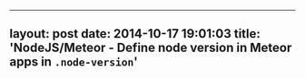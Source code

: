 -----------------------
layout:	post
date:	2014-10-17 19:01:03
title:	'NodeJS/Meteor - Define node version in Meteor apps in `.node-version`'
-----------------------
